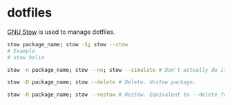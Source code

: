 # dotfiles

[GNU Stow](https://www.gnu.org/software/stow/) is used to manage dotfiles.

```sh
stow package_name; stow -S; stow --stow
# Example
# stow helix

stow -n package_name; stow --no; stow --simulate # Don't actually do it. Just simulate.

stow -D package_name; stow --delete # Delete. Unstow package.

stow -R package_name; stow --restow # Restow. Equivalent to --delete followed by --stow.
```
